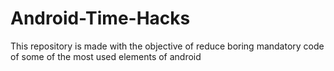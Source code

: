 # Android-Time-Hacks
This repository is made with the objective of reduce boring mandatory code of some of the most used elements of android
